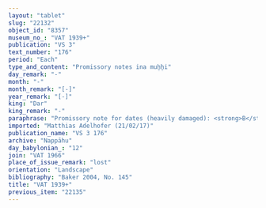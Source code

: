 ```yaml
---
layout: "tablet"
slug: "22132"
object_id: "8357"
museum_no_: "VAT 1939+"
publication: "VS 3"
text_number: "176"
period: "Each"
type_and_content: "Promissory notes ina muẖẖi"
day_remark: "-"
month: "-"
month_remark: "[-]"
year_remark: "[-]"
king: "Dar"
king_remark: "-"
paraphrase: "Promissory note for dates (heavily damaged): <strong>B</strong> owes to <strong>A</strong> [x.x].3 kor of dates. He is to pay [in Arahsamnu (VIII) ...]. [remainder of obv. and most of rev. lost]. No witnesses or scribe legible.<br /> &nbsp;<br /> <strong>A</strong> = &Scaron;ellebu/Iddināya//Nappāhu;<strong> B</strong> = Iddin-Nab&ucirc;/Zababa-iddin//Arad-Nergal<br /> &nbsp;"
imported: "Matthias Adelhofer (21/02/17)"
publication_name: "VS 3 176"
archive: "Nappāhu"
day_babylonian_: "12"
join: "VAT 1966"
place_of_issue_remark: "lost"
orientation: "Landscape"
bibliography: "Baker 2004, No. 145"
title: "VAT 1939+"
previous_item: "22135"
---
```

